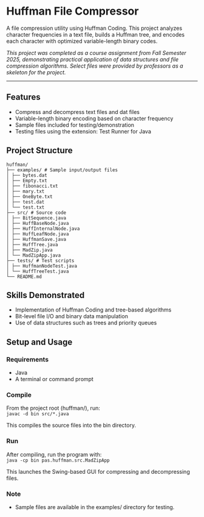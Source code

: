 # Huffman File Compressor

A file compression utility using Huffman Coding. This project analyzes character frequencies in a text file,
builds a Huffman tree, and encodes each character with optimized variable-length binary codes.

*This project was completed as a course assignment from Fall Semester 2025, demonstrating practical application of data structures and
file compression algorithms. Select files were provided by professors as a skeleton for the project.*

---

## Features

- Compress and decompress text files and dat files
- Variable-length binary encoding based on character frequency
- Sample files included for testing/demonstration
- Testing files using the extension: Test Runner for Java

## Project Structure

```
huffman/
├── examples/ # Sample input/output files
│ ├── bytes.dat
│ ├── Empty.txt
│ ├── fibonacci.txt
│ ├── mary.txt
│ ├── OneByte.txt
│ ├── test.dat
│ └── test.txt
├── src/ # Source code
│ ├── BitSequence.java
│ ├── HuffBaseNode.java
│ ├── HuffInternalNode.java
│ ├── HuffLeafNode.java
│ ├── HuffmanSave.java
│ ├── HuffTree.java
│ ├── MadZip.java
│ └── MadZipApp.java
├── tests/ # Test scripts
│ ├── HuffmanNodeTest.java
│ └── HuffTreeTest.java
└── README.md
```

## Skills Demonstrated
- Implementation of Huffman Coding and tree-based algorithms
- Bit-level file I/O and binary data manipulation
- Use of data structures such as trees and priority queues


## Setup and Usage

### **Requirements**
- Java
- A terminal or command prompt

### **Compile**
From the project root (huffman/), run:<br>
```javac -d bin src/*.java```<br>

This compiles the source files into the bin directory.

### **Run**
After compiling, run the program with:<br>
```java -cp bin pas.huffman.src.MadZipApp```<br>

This launches the Swing-based GUI for compressing and decompressing files.

### **Note**
- Sample files are available in the examples/ directory for testing.
